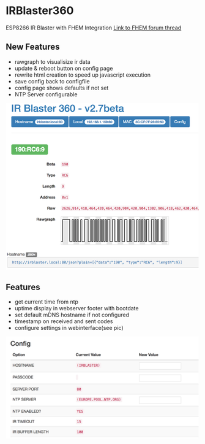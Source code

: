 # IRBlaster360

ESP8266 IR Blaster with FHEM Integration
[Link to FHEM forum thread](https://forum.fhem.de/index.php/topic,72950.0.html)

## New Features

* rawgraph to visualisize ir data
* update & reboot button on config page
* rewrite html creation to speed up javascript execution
* save config back to configfile
* config page shows defaults if not set
* NTP Server configurable

![rawgraph](/images/rawgraph.png)

## Features

* get current time from ntp
* uptime display in webserver footer with bootdate
* set default mDNS hostname if not configured
* timestamp on received and sent codes
* configure settings in webinterface(see pic)

![config](/images/config2.png)


